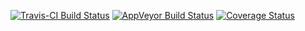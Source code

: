 [![Travis-CI Build Status](https://travis-ci.org/maxheld83/pensieve.svg?branch=master)](https://travis-ci.org/maxheld83/pensieve)
[![AppVeyor Build Status](https://ci.appveyor.com/api/projects/status/github/maxheld83/pensieve?branch=master&svg=true)](https://ci.appveyor.com/project/maxheld83/pensieve)
[![Coverage Status](https://img.shields.io/codecov/c/github/maxheld83/pensieve/master.svg)](https://codecov.io/github/maxheld83/pensieve?branch=master)
